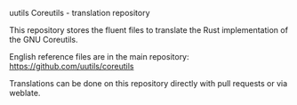 uutils Coreutils - translation repository

This repository stores the fluent files to translate the Rust
implementation of the GNU Coreutils.

English reference files are in the main repository:
https://github.com/uutils/coreutils

Translations can be done on this repository directly with pull requests
or via weblate.

